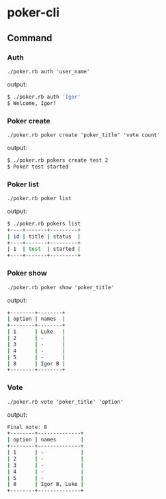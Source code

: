 # poker-cli

## Command

### Auth

`./poker.rb auth 'user_name'`

output:
```bash
$ ./poker.rb auth 'Igor'
$ Welcome, Igor!
```

### Poker create

`./poker.rb poker create 'poker_title' 'vote count'`

output:

```bash
$ ./poker.rb pokers create test 2
$ Poker test started
```

### Poker list

`./poker.rb poker list`

output:
```bash
$ ./poker.rb pokers list
+----+-------+---------+
| id | title | status  |
+----+-------+---------+
| 1  | test  | started |
+----+-------+---------+
```

### Poker show

`./poker.rb poker show 'poker_title'`

output:

```bash
+--------+--------+
| option | names  |
+--------+--------+
| 1      | Luke   |
| 2      | -      |
| 3      | -      |
| 4      | -      |
| 5      | -      |
| 8      | Igor B |
+--------+--------+
```

### Vote

`./poker.rb vote 'poker_title' 'option'`

output:
```bash
Final note: 8
+--------+--------------+
| option | names        |
+--------+--------------+
| 1      | -            |
| 2      | -            |
| 3      | -            |
| 4      | -            |
| 5      | -            |
| 8      | Igor B, Luke |
+--------+--------------+
```

